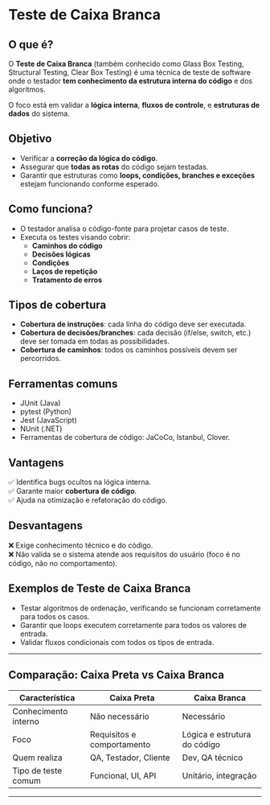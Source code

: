 # Teste de Caixa Branca

## O que é?
O **Teste de Caixa Branca** (também conhecido como Glass Box Testing, Structural Testing, Clear Box Testing) é uma técnica de teste de software onde o testador **tem conhecimento da estrutura interna do código** e dos algoritmos.

O foco está em validar a **lógica interna**, **fluxos de controle**, e **estruturas de dados** do sistema.

## Objetivo
- Verificar a **correção da lógica do código**.
- Assegurar que **todas as rotas** do código sejam testadas.
- Garantir que estruturas como **loops, condições, branches e exceções** estejam funcionando conforme esperado.

## Como funciona?
- O testador analisa o código-fonte para projetar casos de teste.
- Executa os testes visando cobrir:
  - **Caminhos do código**
  - **Decisões lógicas**
  - **Condições**
  - **Laços de repetição**
  - **Tratamento de erros**

## Tipos de cobertura
- **Cobertura de instruções**: cada linha do código deve ser executada.
- **Cobertura de decisões/branches**: cada decisão (if/else, switch, etc.) deve ser tomada em todas as possibilidades.
- **Cobertura de caminhos**: todos os caminhos possíveis devem ser percorridos.

## Ferramentas comuns
- JUnit (Java)
- pytest (Python)
- Jest (JavaScript)
- NUnit (.NET)
- Ferramentas de cobertura de código: JaCoCo, Istanbul, Clover.

## Vantagens
✅ Identifica bugs ocultos na lógica interna.  
✅ Garante maior **cobertura de código**.  
✅ Ajuda na otimização e refatoração do código.

## Desvantagens
❌ Exige conhecimento técnico e do código.  
❌ Não valida se o sistema atende aos requisitos do usuário (foco é no código, não no comportamento).  

## Exemplos de Teste de Caixa Branca
- Testar algoritmos de ordenação, verificando se funcionam corretamente para todos os casos.
- Garantir que loops executem corretamente para todos os valores de entrada.
- Validar fluxos condicionais com todos os tipos de entrada.

---

## Comparação: Caixa Preta vs Caixa Branca

| Característica         | Caixa Preta                  | Caixa Branca                |
|------------------------|------------------------------|-----------------------------|
| Conhecimento interno   | Não necessário               | Necessário                  |
| Foco                   | Requisitos e comportamento   | Lógica e estrutura do código |
| Quem realiza           | QA, Testador, Cliente        | Dev, QA técnico             |
| Tipo de teste comum    | Funcional, UI, API           | Unitário, integração        |

---
